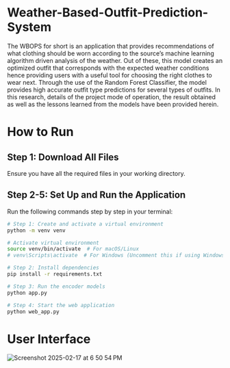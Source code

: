 # Weather-Based-Outfit-Prediction-System

The WBOPS for short is an application that provides recommendations of what clothing
should be worn according to the source’s machine learning algorithm driven analysis of the
weather. Out of these, this model creates an optimized outfit that corresponds with the
expected weather conditions hence providing users with a useful tool for choosing the right
clothes to wear next. Through the use of the Random Forest Classifier, the model provides
high accurate outfit type predictions for several types of outfits. In this research, details of the
project mode of operation, the result obtained as well as the lessons learned from the
models have been provided herein.

# How to Run

## Step 1: Download All Files  
Ensure you have all the required files in your working directory.

## Step 2-5: Set Up and Run the Application  

Run the following commands step by step in your terminal:

```bash
# Step 1: Create and activate a virtual environment
python -m venv venv

# Activate virtual environment
source venv/bin/activate  # For macOS/Linux
# venv\Scripts\activate  # For Windows (Uncomment this if using Windows)

# Step 2: Install dependencies
pip install -r requirements.txt

# Step 3: Run the encoder models
python app.py

# Step 4: Start the web application
python web_app.py

```
# User Interface
![Screenshot 2025-02-17 at 6 50 54 PM](https://github.com/user-attachments/assets/77c18624-dc68-4e22-8f54-dab817478cd3)






